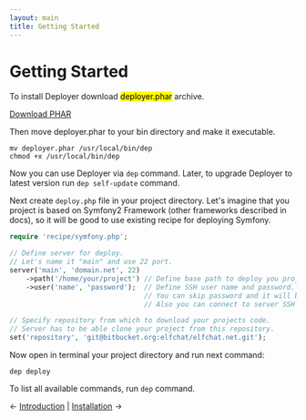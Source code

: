 ```yaml
---
layout: main
title: Getting Started
---
```


# Getting Started

To install Deployer download <mark>deployer.phar</mark> archive.

<a class="btn btn-primary btn-lg" href="deployer.phar">Download PHAR</a>

Then move deployer.phar to your bin directory and make it executable.

~~~
mv deployer.phar /usr/local/bin/dep
chmod +x /usr/local/bin/dep
~~~

Now you can use Deployer via `dep` command. Later, to upgrade Deployer to latest version run `dep self-update` command.

Next create `deploy.php` file in your project directory. Let's imagine that you project is based on Symfony2 Framework
(other frameworks described in docs), so it will be good to use existing recipe for deploying Symfony.

~~~ php
require 'recipe/symfony.php';

// Define server for deploy.
// Let's name it "main" and use 22 port.
server('main', 'domain.net', 22)
    ->path('/home/your/project') // Define base path to deploy you project.
    ->user('name', 'password');  // Define SSH user name and password.
                                 // You can skip password and it will be asked on deploy.
                                 // Also you can connect to server SSH via public keys and ssh config file.

// Specify repository from which to download your projects code.
// Server has to be able clone your project from this repository.
set('repository', 'git@bitbucket.org:elfchat/elfchat.net.git');
~~~

Now open in terminal your project directory and run next command:

~~~
dep deploy
~~~

To list all available commands, run `dep` command.

&larr; [Introduction](index.md) | [Installation](installation.md) &rarr;